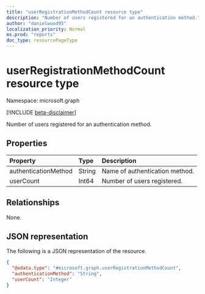 ```yaml
---
title: "userRegistrationMethodCount resource type"
description: "Number of users registered for an authentication method."
author: "danielwood95"
localization_priority: Normal
ms.prod: "reports"
doc_type: resourcePageType
---
```


# userRegistrationMethodCount resource type

Namespace: microsoft.graph

[!INCLUDE [beta-disclaimer](../../includes/beta-disclaimer.md)]

Number of users registered for an authentication method.

## Properties
|Property|Type|Description|
|:---|:---|:---|
|authenticationMethod|String|Name of authentication method.|
|userCount|Int64|Number of users registered.|

## Relationships
None.

## JSON representation
The following is a JSON representation of the resource.
<!-- {
  "blockType": "resource",
  "@odata.type": "microsoft.graph.userRegistrationMethodCount"
}
-->
``` json
{
  "@odata.type": "#microsoft.graph.userRegistrationMethodCount",
  "authenticationMethod": "String",
  "userCount": "Integer"
}
```